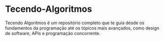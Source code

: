 # Tecendo-Algoritmos
Tecendo Algoritmos é um repositório completo que te guia desde os fundamentos da programação até os tópicos mais avançados, como design de software, APIs e programação concorrente.
